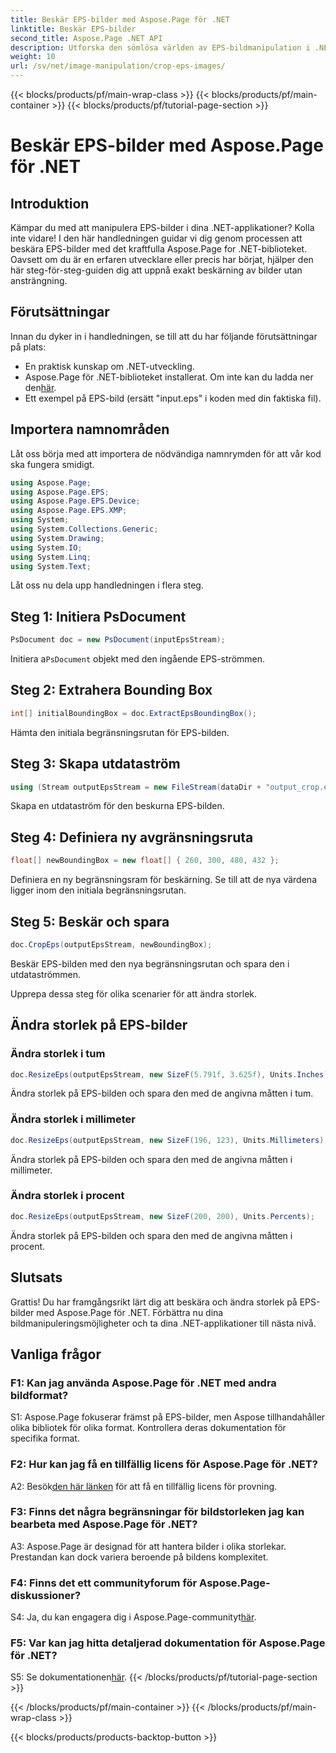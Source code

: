 ```yaml
---
title: Beskär EPS-bilder med Aspose.Page för .NET
linktitle: Beskär EPS-bilder
second_title: Aspose.Page .NET API
description: Utforska den sömlösa världen av EPS-bildmanipulation i .NET med Aspose.Page. Beskär och ändra storlek på bilder utan ansträngning för fantastiska resultat.
weight: 10
url: /sv/net/image-manipulation/crop-eps-images/
---
```


{{< blocks/products/pf/main-wrap-class >}}
{{< blocks/products/pf/main-container >}}
{{< blocks/products/pf/tutorial-page-section >}}

# Beskär EPS-bilder med Aspose.Page för .NET

## Introduktion

Kämpar du med att manipulera EPS-bilder i dina .NET-applikationer? Kolla inte vidare! I den här handledningen guidar vi dig genom processen att beskära EPS-bilder med det kraftfulla Aspose.Page for .NET-biblioteket. Oavsett om du är en erfaren utvecklare eller precis har börjat, hjälper den här steg-för-steg-guiden dig att uppnå exakt beskärning av bilder utan ansträngning.

## Förutsättningar

Innan du dyker in i handledningen, se till att du har följande förutsättningar på plats:

- En praktisk kunskap om .NET-utveckling.
-  Aspose.Page för .NET-biblioteket installerat. Om inte kan du ladda ner den[här](https://releases.aspose.com/page/net/).
- Ett exempel på EPS-bild (ersätt "input.eps" i koden med din faktiska fil).

## Importera namnområden

Låt oss börja med att importera de nödvändiga namnrymden för att vår kod ska fungera smidigt. 

```csharp
using Aspose.Page;
using Aspose.Page.EPS;
using Aspose.Page.EPS.Device;
using Aspose.Page.EPS.XMP;
using System;
using System.Collections.Generic;
using System.Drawing;
using System.IO;
using System.Linq;
using System.Text;
```

Låt oss nu dela upp handledningen i flera steg.

## Steg 1: Initiera PsDocument

```csharp
PsDocument doc = new PsDocument(inputEpsStream);
```

 Initiera a`PsDocument` objekt med den ingående EPS-strömmen.

## Steg 2: Extrahera Bounding Box

```csharp
int[] initialBoundingBox = doc.ExtractEpsBoundingBox();
```

Hämta den initiala begränsningsrutan för EPS-bilden.

## Steg 3: Skapa utdataström

```csharp
using (Stream outputEpsStream = new FileStream(dataDir + "output_crop.eps", FileMode.Create, FileAccess.Write))
```

Skapa en utdataström för den beskurna EPS-bilden.

## Steg 4: Definiera ny avgränsningsruta

```csharp
float[] newBoundingBox = new float[] { 260, 300, 480, 432 };
```

Definiera en ny begränsningsram för beskärning. Se till att de nya värdena ligger inom den initiala begränsningsrutan.

## Steg 5: Beskär och spara

```csharp
doc.CropEps(outputEpsStream, newBoundingBox);
```

Beskär EPS-bilden med den nya begränsningsrutan och spara den i utdataströmmen.

Upprepa dessa steg för olika scenarier för att ändra storlek.

## Ändra storlek på EPS-bilder

### Ändra storlek i tum

```csharp
doc.ResizeEps(outputEpsStream, new SizeF(5.791f, 3.625f), Units.Inches);
```

Ändra storlek på EPS-bilden och spara den med de angivna måtten i tum.

### Ändra storlek i millimeter

```csharp
doc.ResizeEps(outputEpsStream, new SizeF(196, 123), Units.Millimeters);
```

Ändra storlek på EPS-bilden och spara den med de angivna måtten i millimeter.

### Ändra storlek i procent

```csharp
doc.ResizeEps(outputEpsStream, new SizeF(200, 200), Units.Percents);
```

Ändra storlek på EPS-bilden och spara den med de angivna måtten i procent.

## Slutsats

Grattis! Du har framgångsrikt lärt dig att beskära och ändra storlek på EPS-bilder med Aspose.Page för .NET. Förbättra nu dina bildmanipuleringsmöjligheter och ta dina .NET-applikationer till nästa nivå.

## Vanliga frågor

### F1: Kan jag använda Aspose.Page för .NET med andra bildformat?

S1: Aspose.Page fokuserar främst på EPS-bilder, men Aspose tillhandahåller olika bibliotek för olika format. Kontrollera deras dokumentation för specifika format.

### F2: Hur kan jag få en tillfällig licens för Aspose.Page för .NET?

 A2: Besök[den här länken](https://purchase.aspose.com/temporary-license/) för att få en tillfällig licens för provning.

### F3: Finns det några begränsningar för bildstorleken jag kan bearbeta med Aspose.Page för .NET?

A3: Aspose.Page är designad för att hantera bilder i olika storlekar. Prestandan kan dock variera beroende på bildens komplexitet.

### F4: Finns det ett communityforum för Aspose.Page-diskussioner?

 S4: Ja, du kan engagera dig i Aspose.Page-communityt[här](https://forum.aspose.com/c/page/39).

### F5: Var kan jag hitta detaljerad dokumentation för Aspose.Page för .NET?

 S5: Se dokumentationen[här](https://reference.aspose.com/page/net/).
{{< /blocks/products/pf/tutorial-page-section >}}

{{< /blocks/products/pf/main-container >}}
{{< /blocks/products/pf/main-wrap-class >}}

{{< blocks/products/products-backtop-button >}}

